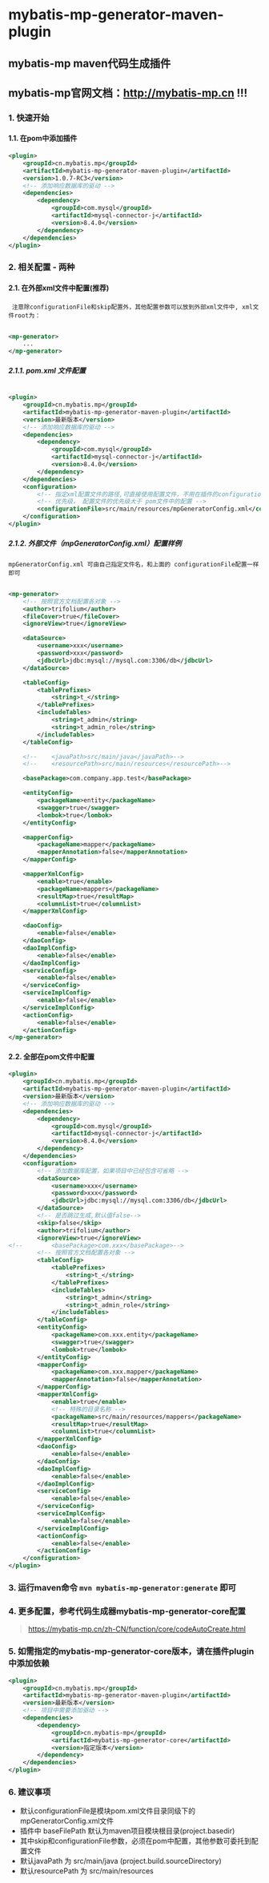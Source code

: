 # mybatis-mp-generator-maven-plugin

## mybatis-mp maven代码生成插件

## mybatis-mp官网文档：<strong style="color:red">http://mybatis-mp.cn </strong> !!!

### 1. 快速开始

#### 1.1. 在pom中添加插件

```xml
<plugin>
    <groupId>cn.mybatis.mp</groupId>
    <artifactId>mybatis-mp-generator-maven-plugin</artifactId>
    <version>1.0.7-RC3</version>
    <!-- 添加响应数据库的驱动 -->
    <dependencies>
        <dependency>
            <groupId>com.mysql</groupId>
            <artifactId>mysql-connector-j</artifactId>
            <version>8.4.0</version>
        </dependency>
    </dependencies>
</plugin>
```

### 2. 相关配置 - 两种

#### 2.1. 在外部xml文件中配置(推荐)

` 注意除configurationFile和skip配置外，其他配置参数可以放到外部xml文件中, xml文件root为：`

```xml

<mp-generator>
    ...
</mp-generator>
```

##### 2.1.1. pom.xml 文件配置

```xml

<plugin>
    <groupId>cn.mybatis.mp</groupId>
    <artifactId>mybatis-mp-generator-maven-plugin</artifactId>
    <version>最新版本</version>
    <!-- 添加响应数据库的驱动 -->
    <dependencies>
        <dependency>
            <groupId>com.mysql</groupId>
            <artifactId>mysql-connector-j</artifactId>
            <version>8.4.0</version>
        </dependency>
    </dependencies>
    <configuration>
        <!-- 指定xml配置文件的路径,可直接使用配置文件，不用在插件的configuration中配置了 -->
        <!-- 优先级， 配置文件的优先级大于 pom文件中的配置 -->
        <configurationFile>src/main/resources/mpGeneratorConfig.xml</configurationFile>
    </configuration>
</plugin>
```

##### 2.1.2. 外部文件（mpGeneratorConfig.xml）配置样例

` mpGeneratorConfig.xml 可由自己指定文件名，和上面的 configurationFile配置一样即可 `

```xml

<mp-generator>
    <!-- 按照官方文档配置各对象 -->
    <author>trifolium</author>
    <fileCover>true</fileCover>
    <ignoreView>true</ignoreView>

    <dataSource>
        <username>xxx</username>
        <password>xxx</password>
        <jdbcUrl>jdbc:mysql://mysql.com:3306/db</jdbcUrl>
    </dataSource>

    <tableConfig>
        <tablePrefixes>
            <string>t_</string>
        </tablePrefixes>
        <includeTables>
            <string>t_admin</string>
            <string>t_admin_role</string>
        </includeTables>
    </tableConfig>

    <!--    <javaPath>src/main/java</javaPath>-->
    <!--    <resourcePath>src/main/resources</resourcePath>-->

    <basePackage>com.company.app.test</basePackage>

    <entityConfig>
        <packageName>entity</packageName>
        <swagger>true</swagger>
        <lombok>true</lombok>
    </entityConfig>

    <mapperConfig>
        <packageName>mapper</packageName>
        <mapperAnnotation>false</mapperAnnotation>
    </mapperConfig>

    <mapperXmlConfig>
        <enable>true</enable>
        <packageName>mappers</packageName>
        <resultMap>true</resultMap>
        <columnList>true</columnList>
    </mapperXmlConfig>

    <daoConfig>
        <enable>false</enable>
    </daoConfig>
    <daoImplConfig>
        <enable>false</enable>
    </daoImplConfig>
    <serviceConfig>
        <enable>false</enable>
    </serviceConfig>
    <serviceImplConfig>
        <enable>false</enable>
    </serviceImplConfig>
    <actionConfig>
        <enable>false</enable>
    </actionConfig>
</mp-generator>
```

#### 2.2. 全部在pom文件中配置
```xml
<plugin>
    <groupId>cn.mybatis.mp</groupId>
    <artifactId>mybatis-mp-generator-maven-plugin</artifactId>
    <version>最新版本</version>
    <!-- 添加响应数据库的驱动 -->
    <dependencies>
        <dependency>
            <groupId>com.mysql</groupId>
            <artifactId>mysql-connector-j</artifactId>
            <version>8.4.0</version>
        </dependency>
    </dependencies>
    <configuration>
        <!-- 添加数据库配置，如果项目中已经包含可省略 -->
        <dataSource>
            <username>xxx</username>
            <password>xxx</password>
            <jdbcUrl>jdbc:mysql://mysql.com:3306/db</jdbcUrl>
        </dataSource>
        <!-- 是否跳过生成,默认值false-->
        <skip>false</skip>
        <author>trifolium</author>
        <ignoreView>true</ignoreView>
<!--        <basePackage>com.xxx</basePackage>-->
        <!-- 按照官方文档配置各对象 -->
        <tableConfig>
            <tablePrefixes>
                <string>t_</string>
            </tablePrefixes>
            <includeTables>
                <string>t_admin</string>
                <string>t_admin_role</string>
            </includeTables>
        </tableConfig>
        <entityConfig>
            <packageName>com.xxx.entity</packageName>
            <swagger>true</swagger>
            <lombok>true</lombok>
        </entityConfig>
        <mapperConfig>
            <packageName>com.xxx.mapper</packageName>
            <mapperAnnotation>false</mapperAnnotation>
        </mapperConfig>
        <mapperXmlConfig>
            <enable>true</enable>
            <!-- 特殊的目录名称 -->
            <packageName>src/main/resources/mappers</packageName>
            <resultMap>true</resultMap>
            <columnList>true</columnList>
        </mapperXmlConfig>
        <daoConfig>
            <enable>false</enable>
        </daoConfig>
        <daoImplConfig>
            <enable>false</enable>
        </daoImplConfig>
        <serviceConfig>
            <enable>false</enable>
        </serviceConfig>
        <serviceImplConfig>
            <enable>false</enable>
        </serviceImplConfig>
        <actionConfig>
            <enable>false</enable>
        </actionConfig>
    </configuration>
</plugin>
```

### 3. 运行maven命令 `mvn mybatis-mp-generator:generate` 即可

### 4. 更多配置，参考代码生成器mybatis-mp-generator-core配置

> https://mybatis-mp.cn/zh-CN/function/core/codeAutoCreate.html

### 5. 如需指定的mybatis-mp-generator-core版本，请在插件plugin中添加依赖
```xml
<plugin>
    <groupId>cn.mybatis.mp</groupId>
    <artifactId>mybatis-mp-generator-maven-plugin</artifactId>
    <version>最新版本</version>
    <!-- 项目中需要添加驱动 -->
    <dependencies>
        <dependency>
            <groupId>cn.mybatis-mp</groupId>
            <artifactId>mybatis-mp-generator-core</artifactId>
            <version>指定版本</version>
        </dependency>
    </dependencies>
</plugin>
```

### 6. 建议事项
* 默认configurationFile是模块pom.xml文件目录同级下的mpGeneratorConfig.xml文件
* 插件中 baseFilePath 默认为maven项目模块根目录(project.basedir)
* 其中skip和configurationFile参数，必须在pom中配置，其他参数可委托到配置文件
* 默认javaPath 为 src/main/java (project.build.sourceDirectory)
* 默认resourcePath 为 src/main/resources